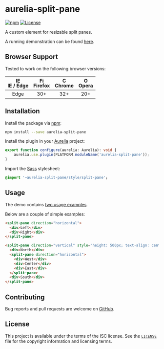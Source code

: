 # aurelia-split-pane

[![npm](https://img.shields.io/npm/v/aurelia-split-pane.svg)][npm] [![License](https://img.shields.io/github/license/michaelbull/aurelia-split-pane.svg)](LICENSE)

A custom element for resizable split panes.

A running demonstration can be found [here][demo].

## Browser Support

Tested to work on the following browser versions:

| <img src="https://cdnjs.cloudflare.com/ajax/libs/browser-logos/45.3.0/edge/edge.svg" alt="IE / Edge" width="16px" height="16px" /><br />IE / Edge | <img src="https://cdnjs.cloudflare.com/ajax/libs/browser-logos/45.3.0/firefox/firefox.svg" alt="Firefox" width="16px" height="16px" /><br />Firefox | <img src="https://cdnjs.cloudflare.com/ajax/libs/browser-logos/45.3.0/chrome/chrome.svg" alt="Chrome" width="16px" height="16px" /><br />Chrome | <img src="https://cdnjs.cloudflare.com/ajax/libs/browser-logos/45.3.0/opera/opera.svg" alt="Opera" width="16px" height="16px" /><br />Opera |
|:----:|:---:|:---:|:---:|
| Edge | 30+ | 32+ | 20+ |

## Installation

Install the package via [npm][npm]:

```bash
npm install --save aurelia-split-pane
```

Install the plugin in your [Aurelia][aurelia] project:

```typescript
export function configure(aurelia: Aurelia): void {
    aurelia.use.plugin(PLATFORM.moduleName('aurelia-split-pane'));
}
```

Import the [Sass][sass] stylesheet:

```sass
@import '~aurelia-split-pane/style/split-pane';
```

## Usage

The demo contains [two usage examples][examples].

Below are a couple of simple examples:

```html
<split-pane direction="horizontal">
  <div>Left</div>
  <div>Right</div>
</split-pane>
```

```html
<split-pane direction="vertical" style="height: 500px; text-align: center;">
  <div>North</div>
  <split-pane direction="horizontal">
    <div>West</div>
    <div>Center</div>
    <div>East</div>
  </split-pane>
  <div>South</div>
</split-pane>
```

## Contributing

Bug reports and pull requests are welcome on [GitHub][github].

## License

This project is available under the terms of the ISC license. See the
[`LICENSE`](LICENSE) file for the copyright information and licensing terms.

[demo]: https://michaelbull.github.io/aurelia-split-pane/
[npm]: https://www.npmjs.com/package/aurelia-split-pane
[aurelia]: http://aurelia.io/
[sass]: http://sass-lang.com/
[examples]: https://github.com/michaelbull/aurelia-split-pane/blob/master/example/app.html#L28
[github]: https://github.com/michaelbull/aurelia-split-pane
